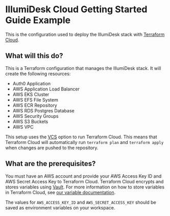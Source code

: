 # IllumiDesk Cloud Getting Started Guide Example

This is the configuration used to deploy the IllumiDesk stack with [Terraform Cloud]([https://](https://cloud.hashicorp.com/)).

## What will this do?

This is a Terraform configuration that manages the IllumiDesk stack. It will create the following resources:

- Auth0 Application
- AWS Application Load Balancer
- AWS EKS Cluster
- AWS EFS File System
- AWS ECR Repository
- AWS RDS Postgres Database
- AWS Security Groups
- AWS S3 Buckets
- AWS VPC

This setup uses the [VCS](https://www.terraform.io/docs/cloud/run/ui.html) option to run Terraform Cloud. This means that Terraform Cloud will automatically run `terraform plan` and `terraform apply` when changes are pushed to the repository.

## What are the prerequisites?

You must have an AWS account and provide your AWS Access Key ID and AWS Secret Access Key to Terraform Cloud. Terraform Cloud encrypts and stores variables using [Vault](https://www.vaultproject.io/). For more information on how to store variables in Terraform Cloud, see [our variable documentation](https://www.terraform.io/docs/cloud/workspaces/variables.html).

The values for `AWS_ACCESS_KEY_ID` and `AWS_SECRET_ACCESS_KEY` should be saved as environment variables on your workspace.
